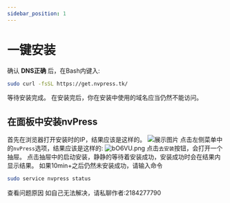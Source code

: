 ```yaml
---
sidebar_position: 1
---
```


# 一键安装

确认 **DNS正确** 后，在Bash内键入:
```bash
sudo curl -fsSL https://get.nvpress.tk/ 
```
等待安装完成。
在安装完后，你在安装中使用的域名应当仍然不能访问。
## 在面板中安装nvPress
首先在浏览器打开安装时的IP，结果应该是这样的。
![展示图片](https://i.328888.xyz/2023/01/25/bOgKx.png)
点击左侧菜单中的`nvPress`选项，结果应该是这样的:
![bO6VU.png](https://i.328888.xyz/2023/01/25/bO6VU.png)
点击`去安装`按钮，会打开一个抽屉。
点击抽屉中的启动安装，静静的等待着安装成功，安装成功时会在结果内显示结果。
如果10min+之后仍然未安装成功，请输入命令
```bash
sudo service nvpress status
```
查看问题原因
如自己无法解决，请私聊作者:2184277790